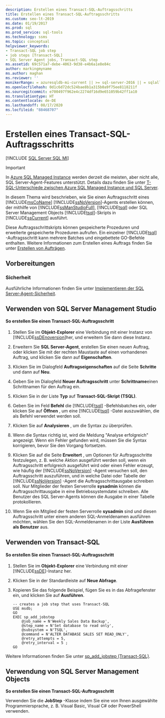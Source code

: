 ```yaml
---
description: Erstellen eines Transact-SQL-Auftragsschritts
title: Erstellen eines Transact-SQL-Auftragsschritts
ms.custom: seo-lt-2019
ms.date: 01/19/2017
ms.prod: sql
ms.prod_service: sql-tools
ms.technology: ssms
ms.topic: conceptual
helpviewer_keywords:
- Transact-SQL job step
- job steps [Transact-SQL]
- SQL Server Agent jobs, Transact-SQL step
ms.assetid: 69c571a7-debe-4063-9d38-e4b6a1e8e84c
author: markingmyname
ms.author: maghan
ms.reviewer: ''
monikerRange: = azuresqldb-mi-current || >= sql-server-2016 || = sqlallproducts-allversions
ms.openlocfilehash: 0d1c6d72dc524bae8b1a315b0a9f75ee8118211f
ms.sourcegitcommit: e700497f962e4c2274df16d9e651059b42ff1a10
ms.translationtype: HT
ms.contentlocale: de-DE
ms.lasthandoff: 08/17/2020
ms.locfileid: "88468707"
---
```

# <a name="create-a-transact-sql-job-step"></a>Erstellen eines Transact-SQL-Auftragsschritts
[!INCLUDE [SQL Server SQL MI](../../includes/applies-to-version/sql-asdbmi.md)]

> [!IMPORTANT]  
> In [Azure SQL Managed Instance](https://docs.microsoft.com/azure/sql-database/sql-database-managed-instance) werden derzeit die meisten, aber nicht alle, SQL Server-Agent-Features unterstützt. Details dazu finden Sie unter [T-SQL-Unterschiede zwischen Azure SQL Managed Instance und SQL Server](https://docs.microsoft.com/azure/sql-database/sql-database-managed-instance-transact-sql-information#sql-server-agent).

In diesem Thema wird beschrieben, wie Sie einen Auftragsschritt eines [!INCLUDE[msCoName](../../includes/msconame_md.md)] [!INCLUDE[ssNoVersion](../../includes/ssnoversion-md.md)]-Agents erstellen können, der mithilfe von [!INCLUDE[ssManStudioFull](../../includes/ssmanstudiofull-md.md)], [!INCLUDE[tsql](../../includes/tsql-md.md)] oder SQL Server Management Objects [!INCLUDE[tsql](../../includes/tsql-md.md)]-Skripts in [!INCLUDE[ssCurrent](../../includes/sscurrent-md.md)] ausführt.  
  
Diese Auftragsschrittskripts können gespeicherte Prozeduren und erweiterte gespeicherte Prozeduren aufrufen. Ein einzelner [!INCLUDE[tsql](../../includes/tsql-md.md)] -Auftragsschritt kann mehrere Batches und eingebettete GO-Befehle enthalten. Weitere Informationen zum Erstellen eines Auftrags finden Sie unter [Erstellen von Aufträgen](../../ssms/agent/create-jobs.md).  
  
## <a name="before-you-begin"></a><a name="BeforeYouBegin"></a>Vorbereitungen  
  
### <a name="security"></a><a name="Security"></a>Sicherheit  
Ausführliche Informationen finden Sie unter [Implementieren der SQL Server-Agent-Sicherheit](../../ssms/agent/implement-sql-server-agent-security.md).  
  
## <a name="using-sql-server-management-studio"></a><a name="SSMS"></a>Verwenden von SQL Server Management Studio  
  
#### <a name="to-create-a-transact-sql-job-step"></a>So erstellen Sie einen Transact-SQL-Auftragsschritt  
  
1.  Stellen Sie im **Objekt-Explorer** eine Verbindung mit einer Instanz von [!INCLUDE[ssDEnoversion](../../includes/ssdenoversion_md.md)]her, und erweitern Sie dann diese Instanz.  
  
2.  Erweitern Sie **SQL Server-Agent**, erstellen Sie einen neuen Auftrag, oder klicken Sie mit der rechten Maustaste auf einen vorhandenen Auftrag, und klicken Sie dann auf **Eigenschaften**.  
  
3.  Klicken Sie im Dialogfeld **Auftragseigenschaften** auf die Seite **Schritte** und dann auf **Neu**.  
  
4.  Geben Sie im Dialogfeld **Neuer Auftragsschritt** unter **Schrittname**einen Schrittnamen für den Auftrag ein.  
  
5.  Klicken Sie in der Liste **Typ** auf **Transact-SQL-Skript (TSQL)**.  
  
6.  Geben Sie im Feld **Befehl** die [!INCLUDE[tsql](../../includes/tsql-md.md)] -Befehlsbatches ein, oder klicken Sie auf **Öffnen** , um eine [!INCLUDE[tsql](../../includes/tsql-md.md)] -Datei auszuwählen, die als Befehl verwendet werden soll.  
  
7.  Klicken Sie auf **Analysieren** , um die Syntax zu überprüfen.  
  
8.  Wenn die Syntax richtig ist, wird die Meldung "Analyse erfolgreich" angezeigt. Wenn ein Fehler gefunden wird, müssen Sie die Syntax korrigieren, bevor Sie den Vorgang fortsetzen.  
  
9. Klicken Sie auf die Seite **Erweitert** , um Optionen für Auftragsschritte festzulegen, z.&nbsp;B. welche Aktion ausgeführt werden soll, wenn ein Auftragsschritt erfolgreich ausgeführt wird oder einen Fehler erzeugt, wie häufig der [!INCLUDE[ssNoVersion](../../includes/ssnoversion-md.md)] -Agent versuchen soll, den Auftragsschritt auszuführen, und in welche Datei oder Tabelle der [!INCLUDE[ssNoVersion](../../includes/ssnoversion-md.md)] -Agent die Auftragsschrittausgabe schreiben soll. Nur Mitglieder der festen Serverrolle **sysadmin** können die Auftragsschrittausgabe in eine Betriebssystemdatei schreiben. Alle Benutzer des SQL Server-Agents können die Ausgabe in einer Tabelle protokollieren.  
  
10. Wenn Sie ein Mitglied der festen Serverrolle **sysadmin** sind und diesen Auftragsschritt unter einem anderen SQL-Anmeldenamen ausführen möchten, wählen Sie den SQL-Anmeldenamen in der Liste **Ausführen als Benutzer** aus.  
  
## <a name="using-transact-sql"></a><a name="TSQL"></a>Verwenden von Transact-SQL  
  
#### <a name="to-create-a-transact-sql-job-step"></a>So erstellen Sie einen Transact-SQL-Auftragsschritt  
  
1.  Stellen Sie im **Objekt-Explorer** eine Verbindung mit einer [!INCLUDE[ssDE](../../includes/ssde_md.md)]-Instanz her.  
  
2.  Klicken Sie in der Standardleiste auf **Neue Abfrage**.  
  
3.  Kopieren Sie das folgende Beispiel, fügen Sie es in das Abfragefenster ein, und klicken Sie auf **Ausführen**.  
  
    ```  
    -- creates a job step that uses Transact-SQL  
    USE msdb;  
    GO  
    EXEC sp_add_jobstep  
        @job_name = N'Weekly Sales Data Backup',  
        @step_name = N'Set database to read only',  
        @subsystem = N'TSQL',  
        @command = N'ALTER DATABASE SALES SET READ_ONLY',   
        @retry_attempts = 5,  
        @retry_interval = 5 ;  
    GO  
    ```  
  
Weitere Informationen finden Sie unter [sp_add_jobstep (Transact-SQL)](https://msdn.microsoft.com/97900032-523d-49d6-9865-2734fba1c755).  
  
## <a name="using-sql-server-management-objects"></a><a name="SMO"></a>Verwendung von SQL Server Management Objects  
**So erstellen Sie einen Transact-SQL-Auftragsschritt**  
  
Verwenden Sie die **JobStep** -Klasse indem Sie eine von Ihnen ausgewählte Programmiersprache, z. B. Visual Basic, Visual C# oder PowerShell verwenden.  
  
